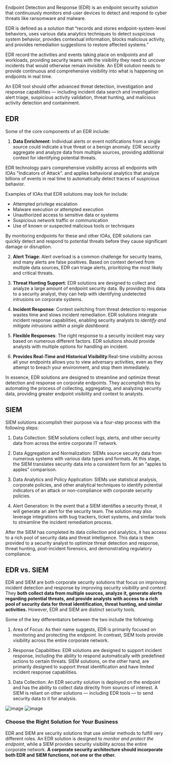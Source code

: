 Endpoint Detection and Response (EDR) is an endpoint security solution that continuously monitors end-user devices to detect and respond to cyber threats like ransomware and malware.

EDR is defined as a solution that “records and stores endpoint-system-level behaviors, uses various data analytics techniques to detect suspicious system behavior, provides contextual information, blocks malicious activity, and provides remediation suggestions to restore affected systems.”

EDR record the activities and events taking place on endpoints and all workloads, providing security teams with the visibility they need to uncover incidents that would otherwise remain invisible. An EDR solution needs to provide continuous and comprehensive visibility into what is happening on endpoints in real time.

An EDR tool should offer advanced threat detection, investigation and response capabilities — including incident data search and investigation alert triage, suspicious activity validation, threat hunting, and malicious activity detection and containment.

## EDR
Some of the core components of an EDR include:

1. **Data Enrichment**: Individual alerts or event notifications from a single source could indicate a true threat or a benign anomaly. EDR security aggregate and analyze data from multiple sources, providing additional context for identifying potential threats.

EDR technology pairs comprehensive visibility across all endpoints with IOAs "Indicators of Attack". and applies behavioral analytics that analyze billions of events in real time to automatically detect traces of suspicious behavior.

Examples of IOAs that EDR solutions may look for include:

- Attempted privilege escalation
- Malware execution or attempted execution
- Unauthorized access to sensitive data or systems
- Suspicious network traffic or communication
- Use of known or suspected malicious tools or techniques

By monitoring endpoints for these and other IOAs, EDR solutions can quickly detect and respond to potential threats before they cause significant damage or disruption.

2. **Alert Triage**: Alert overload is a common challenge for security teams, and many alerts are false positives. Based on context derived from multiple data sources, EDR can triage alerts, prioritizing the most likely and critical threats.

3. **Threat Hunting Support**: EDR solutions are designed to collect and analyze a large amount of endpoint security data. By providing this data to a security analyst, they can help with identifying undetected intrusions on corporate systems.

4. **Incident Response**: Context switching from threat detection to response wastes time and slows incident remediation. EDR solutions integrate incident response capabilities, enabling security analysts to _identify and mitigate intrusions within a single dashboard._

5. **Flexible Responses**: The right response to a security incident may vary based on numerous different factors. EDR solutions should provide analysts with multiple options for handling an incident.

6. **Provides Real-Time and Historical Visibility**:Real-time visibility across all your endpoints allows you to view adversary activities, even as they attempt to breach your environment, and stop them immediately.


In essence, EDR solutions are designed to streamline and optimize threat detection and response on corporate endpoints. They accomplish this by automating the process of collecting, aggregating, and analyzing security data, providing greater endpoint visibility and context to analysts.

## SIEM
SIEM solutions accomplish their purpose via a four-step process with the following steps:

1. Data Collection: SIEM solutions collect logs, alerts, and other security data from across the entire corporate IT network.

2. Data Aggregation and Normalization: SIEMs source security data from numerous systems with various data types and formats. At this stage, the SIEM translates security data into a consistent form for an “apples to apples” comparison.

3. Data Analytics and Policy Application: SIEMs use statistical analysis, corporate policies, and other analytical techniques to identify potential indicators of an attack or non-compliance with corporate security policies.

4. Alert Generation: In the event that a SIEM identifies a security threat, it will generate an alert for the security team. The solution may also leverage integrations with bug trackers, ticket systems, and similar tools to streamline the incident remediation process.

After the SIEM has completed its data collection and analytics, it has access to a rich pool of security data and threat intelligence. This data is then provided to a security analyst to optimize threat detection and response, threat hunting, post-incident forensics, and demonstrating regulatory compliance.

## EDR vs. SIEM
EDR and SIEM are both corporate security solutions that focus on improving incident detection and response by improving security _visibility_ and _context_. They **both collect data from multiple sources, analyze it, generate alerts regarding potential threats, and provide analysts with access to a rich pool of security data for threat identification, threat hunting, and similar activities.** However, EDR and SIEM are distinct security tools.

Some of the key differentiators between the two include the following:

1. Area of Focus: As their name suggests, EDR is primarily focused on monitoring and protecting the endpoint. In contrast, SIEM tools provide visibility across the entire corporate network.

2. Response Capabilities: EDR solutions are designed to support incident response, including the ability to respond automatically with predefined actions to certain threats. SIEM solutions, on the other hand, are primarily designed to support threat identification and have limited incident response capabilities.

3. Data Collection: An EDR security solution is deployed on the endpoint and has the ability to collect data directly from sources of interest. A SIEM is reliant on other solutions — including EDR tools — to send security data to it for analysis.

![image](https://user-images.githubusercontent.com/72671239/223479779-45478192-d9a8-4539-89ca-0cce7b967fa6.png)
![image](https://user-images.githubusercontent.com/72671239/223480129-0edaedfb-a2f7-488b-b90d-241780a92683.png)


### Choose the Right Solution for Your Business
EDR and SIEM are security solutions that use similar methods to fulfill very different roles. An EDR solution is designed to _monitor and protect the endpoint_, while a SIEM provides security visibility across the entire corporate network. **A corporate security architecture should incorporate both EDR and SIEM functions, not one or the other.**

